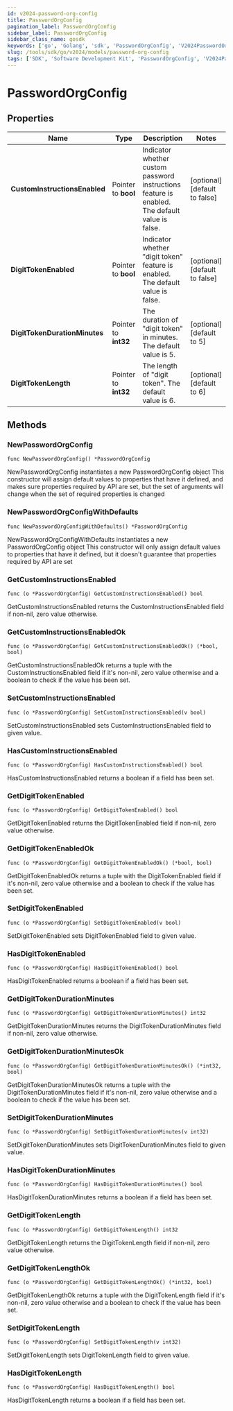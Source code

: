 ```yaml
---
id: v2024-password-org-config
title: PasswordOrgConfig
pagination_label: PasswordOrgConfig
sidebar_label: PasswordOrgConfig
sidebar_class_name: gosdk
keywords: ['go', 'Golang', 'sdk', 'PasswordOrgConfig', 'V2024PasswordOrgConfig'] 
slug: /tools/sdk/go/v2024/models/password-org-config
tags: ['SDK', 'Software Development Kit', 'PasswordOrgConfig', 'V2024PasswordOrgConfig']
---
```


# PasswordOrgConfig

## Properties

Name | Type | Description | Notes
------------ | ------------- | ------------- | -------------
**CustomInstructionsEnabled** | Pointer to **bool** | Indicator whether custom password instructions feature is enabled. The default value is false. | [optional] [default to false]
**DigitTokenEnabled** | Pointer to **bool** | Indicator whether \"digit token\" feature is enabled. The default value is false. | [optional] [default to false]
**DigitTokenDurationMinutes** | Pointer to **int32** | The duration of \"digit token\" in minutes. The default value is 5. | [optional] [default to 5]
**DigitTokenLength** | Pointer to **int32** | The length of \"digit token\". The default value is 6. | [optional] [default to 6]

## Methods

### NewPasswordOrgConfig

`func NewPasswordOrgConfig() *PasswordOrgConfig`

NewPasswordOrgConfig instantiates a new PasswordOrgConfig object
This constructor will assign default values to properties that have it defined,
and makes sure properties required by API are set, but the set of arguments
will change when the set of required properties is changed

### NewPasswordOrgConfigWithDefaults

`func NewPasswordOrgConfigWithDefaults() *PasswordOrgConfig`

NewPasswordOrgConfigWithDefaults instantiates a new PasswordOrgConfig object
This constructor will only assign default values to properties that have it defined,
but it doesn't guarantee that properties required by API are set

### GetCustomInstructionsEnabled

`func (o *PasswordOrgConfig) GetCustomInstructionsEnabled() bool`

GetCustomInstructionsEnabled returns the CustomInstructionsEnabled field if non-nil, zero value otherwise.

### GetCustomInstructionsEnabledOk

`func (o *PasswordOrgConfig) GetCustomInstructionsEnabledOk() (*bool, bool)`

GetCustomInstructionsEnabledOk returns a tuple with the CustomInstructionsEnabled field if it's non-nil, zero value otherwise
and a boolean to check if the value has been set.

### SetCustomInstructionsEnabled

`func (o *PasswordOrgConfig) SetCustomInstructionsEnabled(v bool)`

SetCustomInstructionsEnabled sets CustomInstructionsEnabled field to given value.

### HasCustomInstructionsEnabled

`func (o *PasswordOrgConfig) HasCustomInstructionsEnabled() bool`

HasCustomInstructionsEnabled returns a boolean if a field has been set.

### GetDigitTokenEnabled

`func (o *PasswordOrgConfig) GetDigitTokenEnabled() bool`

GetDigitTokenEnabled returns the DigitTokenEnabled field if non-nil, zero value otherwise.

### GetDigitTokenEnabledOk

`func (o *PasswordOrgConfig) GetDigitTokenEnabledOk() (*bool, bool)`

GetDigitTokenEnabledOk returns a tuple with the DigitTokenEnabled field if it's non-nil, zero value otherwise
and a boolean to check if the value has been set.

### SetDigitTokenEnabled

`func (o *PasswordOrgConfig) SetDigitTokenEnabled(v bool)`

SetDigitTokenEnabled sets DigitTokenEnabled field to given value.

### HasDigitTokenEnabled

`func (o *PasswordOrgConfig) HasDigitTokenEnabled() bool`

HasDigitTokenEnabled returns a boolean if a field has been set.

### GetDigitTokenDurationMinutes

`func (o *PasswordOrgConfig) GetDigitTokenDurationMinutes() int32`

GetDigitTokenDurationMinutes returns the DigitTokenDurationMinutes field if non-nil, zero value otherwise.

### GetDigitTokenDurationMinutesOk

`func (o *PasswordOrgConfig) GetDigitTokenDurationMinutesOk() (*int32, bool)`

GetDigitTokenDurationMinutesOk returns a tuple with the DigitTokenDurationMinutes field if it's non-nil, zero value otherwise
and a boolean to check if the value has been set.

### SetDigitTokenDurationMinutes

`func (o *PasswordOrgConfig) SetDigitTokenDurationMinutes(v int32)`

SetDigitTokenDurationMinutes sets DigitTokenDurationMinutes field to given value.

### HasDigitTokenDurationMinutes

`func (o *PasswordOrgConfig) HasDigitTokenDurationMinutes() bool`

HasDigitTokenDurationMinutes returns a boolean if a field has been set.

### GetDigitTokenLength

`func (o *PasswordOrgConfig) GetDigitTokenLength() int32`

GetDigitTokenLength returns the DigitTokenLength field if non-nil, zero value otherwise.

### GetDigitTokenLengthOk

`func (o *PasswordOrgConfig) GetDigitTokenLengthOk() (*int32, bool)`

GetDigitTokenLengthOk returns a tuple with the DigitTokenLength field if it's non-nil, zero value otherwise
and a boolean to check if the value has been set.

### SetDigitTokenLength

`func (o *PasswordOrgConfig) SetDigitTokenLength(v int32)`

SetDigitTokenLength sets DigitTokenLength field to given value.

### HasDigitTokenLength

`func (o *PasswordOrgConfig) HasDigitTokenLength() bool`

HasDigitTokenLength returns a boolean if a field has been set.



